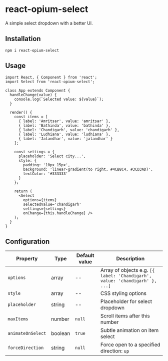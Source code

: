# react-opium-select
A simple select dropdown with a better UI.

## Installation
```npm i react-opium-select```

## Usage
```
import React, { Component } from 'react';
import Select from 'react-opium-select';

class App extends Component {
  handleChange(value) {
    console.log(`Selected value: ${value}`);
  }

  render() {
    const items = [
      { label: 'Amritsar', value: 'amritsar' },
      { label: 'Bathinda', value: 'bathinda' },
      { label: 'Chandigarh', value: 'chandigarh' },
      { label: 'Ludhiana', value: 'ludhiana' },
      { label: 'Jalandhar', value: 'jalandhar' }
    ];

    const settings = {
      placeholder: 'Select city...',
      style: {
        padding: '10px 15px',
        background: 'linear-gradient(to right, #4CB8C4, #3CD3AD)',
        textColor: '#333333'
      }
    };

    return (
      <Select
        options={items}
        selectedValue='chandigarh'
        settings={settings}
        onChange={this.handleChange} />
    );
  }
}
```

## Configuration
| Property | Type | Default value | Description |
|---|---|---|---|
| `options` | array | -- | Array of objects e.g. `[{ label: 'Chandigarh', value: 'chandigarh' }, ...]`
`style` | array | -- | CSS styling options
`placeholder` | string | -- | Placeholder for select dropdown
`maxItems` | number | `null` | Scroll items after this number
`animateOnSelect` | boolean | `true` | Subtle animation on item select
`forceDirection` | string | `null` | Force open to a specified direction: `up` | `down`

